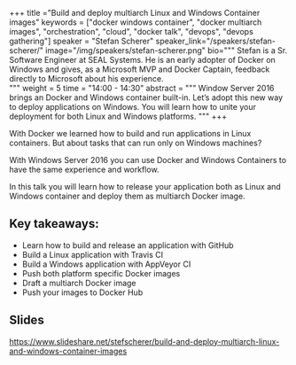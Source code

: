 +++
title ="Build and deploy multiarch Linux and Windows Container images"
keywords = ["docker windows container", "docker multiarch images", "orchestration", "cloud", "docker talk", "devops", "devops gathering"]
speaker = "Stefan Scherer"
speaker_link="/speakers/stefan-scherer/"
image="/img/speakers/stefan-scherer.png"
bio="""
Stefan is a Sr. Software Engineer at SEAL Systems. He is an early adopter of Docker on Windows and gives, as a Microsoft MVP and Docker Captain, feedback directly to Microsoft about his experience.  
"""
weight = 5
time = "14:00 - 14:30"
abstract = """
Window Server 2016 brings an Docker and Windows container built-in. Let’s adopt this new way to deploy applications on Windows. You will learn how to unite your deployment for both Linux and Windows platforms.
"""
+++

With Docker we learned how to build and run applications in Linux containers. But about tasks that can run only on Windows machines?

With Windows Server 2016 you can use Docker and Windows Containers to have the same experience and workflow.

In this talk you will learn how to release your application both as Linux and Windows container and deploy them as multiarch Docker image.

## Key takeaways:

* Learn how to build and release an application with GitHub
* Build a Linux application with Travis CI
* Build a Windows application with AppVeyor CI
* Push both platform specific Docker images
* Draft a multiarch Docker image
* Push your images to Docker Hub

## Slides

https://www.slideshare.net/stefscherer/build-and-deploy-multiarch-linux-and-windows-container-images
